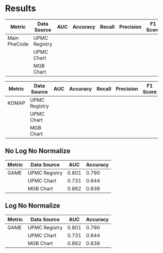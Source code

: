# Results

| Metric          | Data Source    | AUC | Accuracy | Recall | Precision | F1 Score |
|-----------------|----------------|-----|----------|--------|-----------|----------|
| Main PheCode    | UPMC Registry  |     |          |        |           |          |
|                 | UPMC Chart     |     |          |        |           |          |
|                 | MGB Chart      |     |          |        |           |          |

| Metric          | Data Source    | AUC | Accuracy | Recall | Precision | F1 Score |
|-----------------|----------------|-----|----------|--------|-----------|----------|
| KOMAP           | UPMC Registry  |     |          |        |           |          |
|                 | UPMC Chart     |     |          |        |           |          |
|                 | MGB Chart      |     |          |        |           |          |


## No Log No Normalize 

| Metric          | Data Source    | AUC | Accuracy | 
|-----------------|----------------|----------|--------|
| GAME            | UPMC Registry  |0.801   |  0.790  | 
|                 | UPMC Chart     |0.731  | 0.644   |  
|                 | MGB Chart      |0.862  | 0.838     |  

## Log No Normalize 

| Metric          | Data Source    | AUC | Accuracy | 
|-----------------|----------------|----------|--------|
| GAME            | UPMC Registry  |0.801   |  0.790  | 
|                 | UPMC Chart     |0.731  | 0.644   |  
|                 | MGB Chart      |0.862  | 0.838     |  

